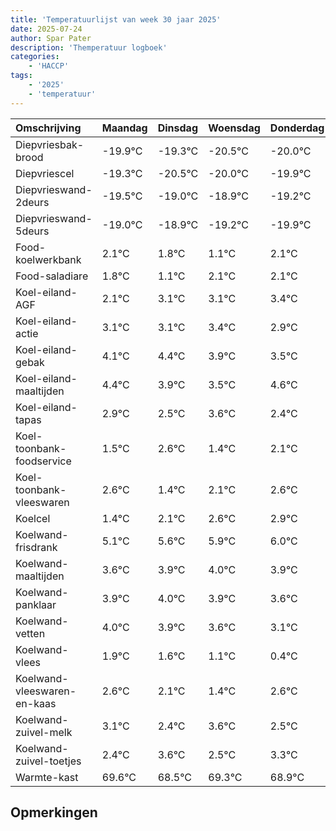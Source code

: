 ```yaml
---
title: 'Temperatuurlijst van week 30 jaar 2025'
date: 2025-07-24
author: Spar Pater
description: 'Themperatuur logboek'
categories:
    - 'HACCP'
tags:
    - '2025'
    - 'temperatuur'
---
```

|Omschrijving|Maandag|Dinsdag|Woensdag|Donderdag|Vrijdag|Zaterdag|Zondag|
|:---|:---|:---|:---|:---|:---|:---|:---|
|Diepvriesbak-brood|-19.9°C|-19.3°C|-20.5°C|-20.0°C| | | |
|Diepvriescel|-19.3°C|-20.5°C|-20.0°C|-19.9°C| | | |
|Diepvrieswand-2deurs|-19.5°C|-19.0°C|-18.9°C|-19.2°C| | | |
|Diepvrieswand-5deurs|-19.0°C|-18.9°C|-19.2°C|-19.9°C| | | |
|Food-koelwerkbank|2.1°C|1.8°C|1.1°C|2.1°C| | | |
|Food-saladiare|1.8°C|1.1°C|2.1°C|2.1°C| | | |
|Koel-eiland-AGF|2.1°C|3.1°C|3.1°C|3.4°C| | | |
|Koel-eiland-actie|3.1°C|3.1°C|3.4°C|2.9°C| | | |
|Koel-eiland-gebak|4.1°C|4.4°C|3.9°C|3.5°C| | | |
|Koel-eiland-maaltijden|4.4°C|3.9°C|3.5°C|4.6°C| | | |
|Koel-eiland-tapas|2.9°C|2.5°C|3.6°C|2.4°C| | | |
|Koel-toonbank-foodservice|1.5°C|2.6°C|1.4°C|2.1°C| | | |
|Koel-toonbank-vleeswaren|2.6°C|1.4°C|2.1°C|2.6°C| | | |
|Koelcel|1.4°C|2.1°C|2.6°C|2.9°C| | | |
|Koelwand-frisdrank|5.1°C|5.6°C|5.9°C|6.0°C| | | |
|Koelwand-maaltijden|3.6°C|3.9°C|4.0°C|3.9°C| | | |
|Koelwand-panklaar|3.9°C|4.0°C|3.9°C|3.6°C| | | |
|Koelwand-vetten|4.0°C|3.9°C|3.6°C|3.1°C| | | |
|Koelwand-vlees|1.9°C|1.6°C|1.1°C|0.4°C| | | |
|Koelwand-vleeswaren-en-kaas|2.6°C|2.1°C|1.4°C|2.6°C| | | |
|Koelwand-zuivel-melk|3.1°C|2.4°C|3.6°C|2.5°C| | | |
|Koelwand-zuivel-toetjes|2.4°C|3.6°C|2.5°C|3.3°C| | | |
|Warmte-kast|69.6°C|68.5°C|69.3°C|68.9°C| | | |

## Opmerkingen



